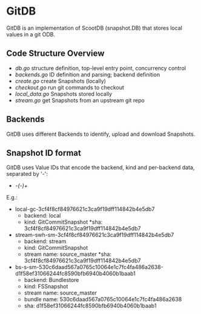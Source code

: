 # GitDB

GitDB is an implementation of ScootDB (snapshot.DB) that stores local values in a git ODB.

## Code Structure Overview
* _db.go_ structure definition, top-level entry point, concurrency control
* _backends.go_ ID definition and parsing; backend definition
* _create.go_ create Snapshots (locally)
* _checkout.go_ run git commands to checkout
* _local_data.go_ Snapshots stored locally
* _stream.go_ get Snapshots from an upstream git repo

## Backends
GitDB uses different Backends to identify, upload and download Snapshots.

## Snapshot ID format
GitDB uses Value IDs that encode the backend, kind and per-backend data, separated by '-':
* _<backend>-<kind>(-<additional information>)+_

E.g.:
* local-gc-3cf4f8cf84976621c3ca9f19dff114842b4e5db7
  * backend: local
  * kind: GitCommitSnapshot
  *sha: 3cf4f8cf84976621c3ca9f19dff114842b4e5db7
* stream-swh-sm-3cf4f8cf84976621c3ca9f19dff114842b4e5db7
  * backend: stream
  * kind: GitCommitSnapshot
  * stream name: source_master
  *sha: 3cf4f8cf84976621c3ca9f19dff114842b4e5db7
* bs-s-sm-530c6daad567a0765c10064e1c7fc4fa486a2638-d1f58ef31066244fc8590bfb6940b4060b1baab1
  * backend: Bundlestore
  * kind: FSSnapshot
  * stream name: source_master
  * bundle name: 530c6daad567a0765c10064e1c7fc4fa486a2638
  * sha: d1f58ef31066244fc8590bfb6940b4060b1baab1
